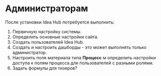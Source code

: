 # Администраторам

После установки Idea Hub потребуется выполнить:

1. Первичную настройку системы. 
1. Определить основные настройки сайта.
1. Создать пользователей Idea Hub.
1. Создать и настроить дашборды - это может выполнять только администратор.
1. Настроить поля материала типа **Процесс** м определить настройки доступа к полям процесса для пользователей с разными ролями.
1. Задать формулы для тизеров?
 
